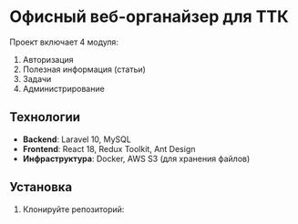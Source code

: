 # Офисный веб-органайзер для ТТК

Проект включает 4 модуля:
1. Авторизация
2. Полезная информация (статьи)
3. Задачи
4. Администрирование

## Технологии
- **Backend**: Laravel 10, MySQL
- **Frontend**: React 18, Redux Toolkit, Ant Design
- **Инфраструктура**: Docker, AWS S3 (для хранения файлов)

## Установка
1. Клонируйте репозиторий:
